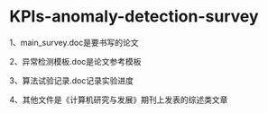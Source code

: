 # KPIs-anomaly-detection-survey
1、main_survey.doc是要书写的论文


2、异常检测模板.doc是论文参考模板


3、算法试验记录.doc记录实验进度


4、其他文件是《计算机研究与发展》期刊上发表的综述类文章
